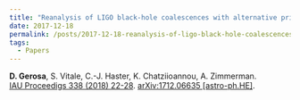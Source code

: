 ```yaml
---
title: "Reanalysis of LIGO black-hole coalescences with alternative prior assumptions"
date: 2017-12-18
permalink: /posts/2017-12-18-reanalysis-of-ligo-black-hole-coalescences-with-alternative-prior-assumptions
tags:
  - Papers
---
```






**D. Gerosa**, S. Vitale, C.-J. Haster, K. Chatziioannou, A. Zimmerman.\
[IAU Proceedigs 338 (2018) 22-28](https://doi.org/10.1017/S1743921318003587). [arXiv:1712.06635 [astro-ph.HE]](https://arxiv.org/abs/1712.06635).